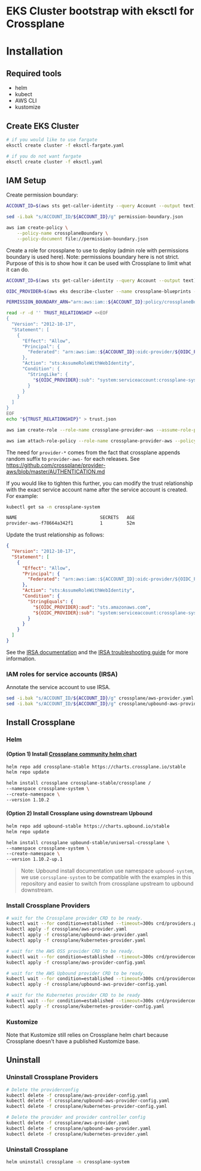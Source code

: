 # EKS Cluster bootstrap with eksctl for Crossplane

# Installation
## Required tools
- helm
- kubect
- AWS CLI
- kustomize


## Create EKS Cluster

```bash
# if you would like to use fargate
eksctl create cluster -f eksctl-fargate.yaml

# if you do not want fargate
eksctl create cluster -f eksctl.yaml
```

## IAM Setup
Create permission boundary:
```bash
ACCOUNT_ID=$(aws sts get-caller-identity --query Account --output text)

sed -i.bak "s/ACCOUNT_ID/${ACCOUNT_ID}/g" permission-boundary.json

aws iam create-policy \
    --policy-name crossplaneBoundary \
    --policy-document file://permission-boundary.json
```

Create a role for crossplane to use to deploy (admin role with permissions boundary is used here). Note: permissions boundary here is not strict. Purpose of this is to show how it can be used with Crossplane to limit what it can do.

```bash
ACCOUNT_ID=$(aws sts get-caller-identity --query Account --output text)

OIDC_PROVIDER=$(aws eks describe-cluster --name crossplane-blueprints --query "cluster.identity.oidc.issuer" --output text | sed -e "s/^https:\/\///")

PERMISSION_BOUNDARY_ARN="arn:aws:iam::${ACCOUNT_ID}:policy/crossplaneBoundary"

read -r -d '' TRUST_RELATIONSHIP <<EOF
{
  "Version": "2012-10-17",
  "Statement": [
    {
      "Effect": "Allow",
      "Principal": {
        "Federated": "arn:aws:iam::${ACCOUNT_ID}:oidc-provider/${OIDC_PROVIDER}"
      },
      "Action": "sts:AssumeRoleWithWebIdentity",
      "Condition": {
        "StringLike": {
          "${OIDC_PROVIDER}:sub": "system:serviceaccount:crossplane-system:provider-*"
        }
      }
    }
  ]
}
EOF
echo "${TRUST_RELATIONSHIP}" > trust.json

aws iam create-role --role-name crossplane-provider-aws --assume-role-policy-document file://trust.json --description "IAM role for provider-aws" --permissions-boundary ${PERMISSION_BOUNDARY_ARN}

aws iam attach-role-policy --role-name crossplane-provider-aws --policy-arn=arn:aws:iam::aws:policy/AdministratorAccess

```
The need for `provider-*` comes from the fact that crossplane appends random suffix to `provider-aws-` for each releases. See https://github.com/crossplane/provider-aws/blob/master/AUTHENTICATION.md

If you would like to tighten this further, you can modify the trust relationship with the exact service account name after the service account is created. For example:
```bash
kubectl get sa -n crossplane-system

NAME                               SECRETS   AGE
provider-aws-f78664a342f1          1         52m
```
Update the trust relationship as follows:
```json
{
  "Version": "2012-10-17",
  "Statement": [
    {
      "Effect": "Allow",
      "Principal": {
        "Federated": "arn:aws:iam::${ACCOUNT_ID}:oidc-provider/${OIDC_PROVIDER}"
      },
      "Action": "sts:AssumeRoleWithWebIdentity",
      "Condition": {
        "StringEquals": {
          "${OIDC_PROVIDER}:aud": "sts.amazonaws.com",
          "${OIDC_PROVIDER}:sub": "system:serviceaccount:crossplane-system:provider-aws-f78664a342f1"
        }
      }
    }
  ]
}
```
See the [IRSA documentation](https://docs.aws.amazon.com/eks/latest/userguide/create-service-account-iam-policy-and-role.html) and the [IRSA troubleshooting guide](https://aws.amazon.com/premiumsupport/knowledge-center/eks-troubleshoot-IRSA-errors/) for more information.
### IAM roles for service accounts (IRSA)
Annotate the service account to use IRSA.

```bash
sed -i.bak "s/ACCOUNT_ID/${ACCOUNT_ID}/g" crossplane/aws-provider.yaml
sed -i.bak "s/ACCOUNT_ID/${ACCOUNT_ID}/g" crossplane/upbound-aws-provider.yaml
```

## Install Crossplane

### Helm


#### (Option 1) Install [Crossplane community helm chart](https://github.com/crossplane/crossplane/tree/master/cluster/charts/crossplane)
```bash
helm repo add crossplane-stable https://charts.crossplane.io/stable
helm repo update

helm install crossplane crossplane-stable/crossplane /
--namespace crossplane-system \
--create-namespace \
--version 1.10.2
```

#### (Option 2) Install Crossplane using downstream Upbound

```bash
helm repo add upbound-stable https://charts.upbound.io/stable
helm repo update

helm install crossplane upbound-stable/universal-crossplane \
--namespace crossplane-system \
--create-namespace \
--version 1.10.2-up.1

```
> Note: Upbound install documentation use namespace `upbound-system`, we use `corssplane-system` to be compatible with the examples in this repository and easier to switch from crossplane upstream to upbound downstream.


### Install Crossplane Providers

```bash
# wait for the Crossplane provider CRD to be ready.
kubectl wait --for condition=established --timeout=300s crd/providers.pkg.crossplane.io
kubectl apply -f crossplane/aws-provider.yaml
kubectl apply -f crossplane/upbound-aws-provider.yaml
kubectl apply -f crossplane/kubernetes-provider.yaml
```

```bash
# wait for the AWS OSS provider CRD to be ready.
kubectl wait --for condition=established --timeout=300s crd/providerconfigs.aws.crossplane.io
kubectl apply -f crossplane/aws-provider-config.yaml
```

```bash
# wait for the AWS Upbound provider CRD to be ready.
kubectl wait --for condition=established --timeout=300s crd/providerconfigs.aws.upbound.io
kubectl apply -f crossplane/upbound-aws-provider-config.yaml
```

```bash
# wait for the Kubernetes provider CRD to be ready
kubectl wait --for condition=established --timeout=300s crd/providerconfigs.kubernetes.crossplane.io
kubectl apply -f crossplane/kubernetes-provider-config.yaml
```

### Kustomize
Note that Kustomize still relies on Crossplane helm chart because Crossplane doesn't have a published Kustomize base.


## Uninstall

### Uninstall Crossplane Providers


```bash
# Delete the providerconfig
kubectl delete -f crossplane/aws-provider-config.yaml
kubectl delete -f crossplane/upbound-aws-provider-config.yaml
kubectl delete -f crossplane/kubernetes-provider-config.yaml

# Delete the provider and provider controller config
kubectl delete -f crossplane/aws-provider.yaml
kubectl delete -f crossplane/upbound-aws-provider.yaml
kubectl delete -f crossplane/kubernetes-provider.yaml
```

### Uninstall Crossplane

```bash
helm uninstall crossplane -n crossplane-system
```